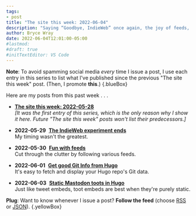 ```yaml
---
tags:
- post
title: "The site this week: 2022-06-04"
description: "Saying “Goodbye, IndieWeb” once again, the joy of feeds, and getting Hugo to show Git info and Mastodon content."
author: Bryce Wray
date: 2022-06-04T12:01:00-05:00
#lastmod:
#draft: true
#initTextEditor: VS Code
---
```


**Note**: To avoid spamming social media *every* time I issue a post, I use each entry in this series to list what I've published since the previous "The site this week" post. (Then, I promote **this**.)
{.blueBox}

Here are my posts from this past week . . .

- [**The site this week: 2022-05-28**](/posts/2022/05/site-week-2022-05-28/)\
*[It was the first entry of this series, which is the only reason why I show it here. Future "The site this week" posts won't list their predecessors.]*

- <strong class="pokey sansSerif">2022-05-29</strong>&nbsp;&nbsp;[**The IndieWeb experiment ends**](/posts/2022/05/indieweb-experiment-ends/)\
My timing wasn't the greatest.

- <strong class="pokey sansSerif">2022-05-30</strong>&nbsp;&nbsp;[**Fun with feeds**](/posts/2022/05/fun-with-feeds/)\
Cut through the clutter by following various feeds.

- <strong class="pokey sansSerif">2022-06-01</strong>&nbsp;&nbsp;[**Get good Git Info from Hugo**](/posts/2022/06/get-good-git-info-hugo/)\
It's easy to fetch and display your Hugo repo's Git data.

- <strong class="pokey sansSerif">2022-06-03</strong>&nbsp;&nbsp;[**Static Mastodon toots in Hugo**](/posts/2022/06/static-mastodon-toots-hugo/)\
Just like tweet embeds, toot embeds are best when they're purely static.

**Plug**: Want to know whenever I issue a post? **Follow the feed** (choose [RSS](/index.xml) or [JSON](/index.json)).
{.yellowBox}
